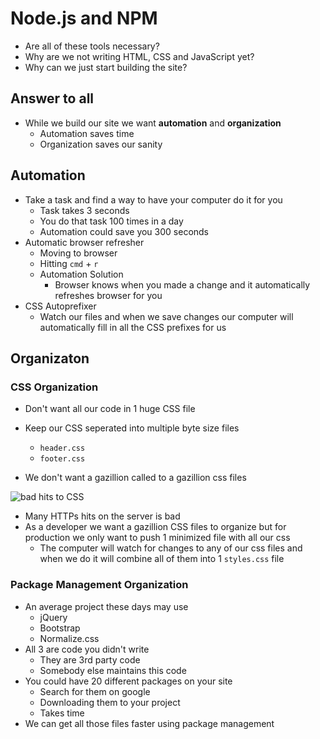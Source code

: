 # Node.js and NPM
* Are all of these tools necessary?
* Why are we not writing HTML, CSS and JavaScript yet?
* Why can we just start building the site?

## Answer to all
* While we build our site we want **automation** and **organization**
    - Automation saves time
    - Organization saves our sanity

## Automation
* Take a task and find a way to have your computer do it for you
    - Task takes 3 seconds
    - You do that task 100 times in a day
    - Automation could save you 300 seconds
* Automatic browser refresher
    - Moving to browser
    - Hitting `cmd` + `r`
    - Automation Solution
        + Browser knows when you made a change and it automatically refreshes browser for you
* CSS Autoprefixer
    - Watch our files and when we save changes our computer will automatically fill in all the CSS prefixes for us

## Organizaton
### CSS Organization
* Don't want all our code in 1 huge CSS file
* Keep our CSS seperated into multiple byte size files
    - `header.css`
    - `footer.css`

* We don't want a gazillion called to a gazillion css files

![bad hits to CSS](https://i.imgur.com/bi480v7.png)

* Many HTTPs hits on the server is bad
* As a developer we want a gazillion CSS files to organize but for production we only want to push 1 minimized file with all our css
    - The computer will watch for changes to any of our css files and when we do it will combine all of them into 1 `styles.css` file

### Package Management Organization
* An average project these days may use
    - jQuery
    - Bootstrap
    - Normalize.css
* All 3 are code you didn't write
    - They are 3rd party code
    - Somebody else maintains this code
* You could have 20 different packages on your site
    - Search for them on google
    - Downloading them to your project
    - Takes time
* We can get all those files faster using package management




